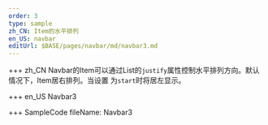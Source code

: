 ```yaml
--- 
order: 3
type: sample
zh_CN: Item的水平排列
en_US: navbar
editUrl: $BASE/pages/navbar/md/navbar3.md
---
```


+++ zh_CN
   Navbar的Item可以通过List的<Code>justify</Code>属性控制水平排列方向。默认情况下，Item居右排列。当设置
   为<Code>start</Code>时将居左显示。

+++ en_US
Navbar3

+++ SampleCode
fileName: Navbar3
